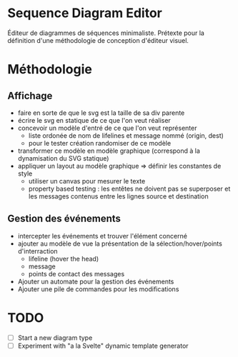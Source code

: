 # Sequence Diagram Editor

Éditeur de diagrammes de séquences minimaliste. Prétexte pour la définition d'une méthodologie
de conception d'éditeur visuel.

# Méthodologie

## Affichage

- faire en sorte de que le svg est la taille de sa div parente
- écrire le svg en statique de ce que l'on veut réaliser
- concevoir un modèle d'entré de ce que l'on veut représenter
  - liste ordonée de nom de lifelines et message nommé (origin, dest)
  - pour le tester création randomiser de ce modèle
- transformer ce modèle en modèle graphique (correspond à la dynamisation du SVG statique)
- appliquer un layout au modèle graphique => définir les constantes de style
  - utiliser un canvas pour mesurer le texte
  - property based testing : les entêtes ne doivent pas se superposer et les messages contenus entre les lignes source et destination

## Gestion des événements

- intercepter les événements et trouver l'élément concerné
- ajouter au modèle de vue la présentation de la sélection/hover/points d'interraction
  - lifeline (hover the head)
  - message
  - points de contact des messages
- Ajouter un automate pour la gestion des événements
- Ajouter une pile de commandes pour les modifications

# TODO

- [ ] Start a new diagram type
- [ ] Experiment with "a la Svelte" dynamic template generator
